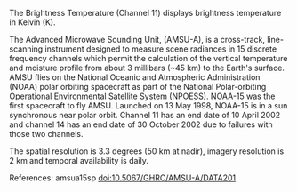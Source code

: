 The Brightness Temperature (Channel 11) displays brightness temperature in Kelvin (K).

The Advanced Microwave Sounding Unit, (AMSU-A), is a cross-track, line-scanning instrument designed to measure scene radiances in 15 discrete frequency channels which permit the calculation of the vertical temperature and moisture profile from about 3 millibars (~45 km) to the Earth's surface. AMSU flies on the National Oceanic and Atmospheric Administration (NOAA) polar orbiting spacecraft as part of the National Polar-orbiting Operational Environmental Satellite System (NPOESS). NOAA-15 was the first spacecraft to fly AMSU. Launched on 13 May 1998, NOAA-15 is in a sun synchronous near polar orbit. Channel 11 has an end date of 10 April 2002 and channel 14 has an end date of 30 October 2002 due to failures with those two channels.

The spatial resolution is 3.3 degrees (50 km at nadir), imagery resolution is 2 km and temporal availability is daily.

References: amsua15sp [doi:10.5067/GHRC/AMSU-A/DATA201](https://doi.org/10.5067/GHRC/AMSU-A/DATA201)